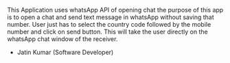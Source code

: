 This Application uses whatsApp API of opening chat 
the purpose of this app is to open a chat and send text message in whatsApp without saving that number.
User just has to select the country code followed by the mobile number and click on send button. This will take the user directly on the whatsApp chat window of the receiver. 

- Jatin Kumar (Software Developer)
